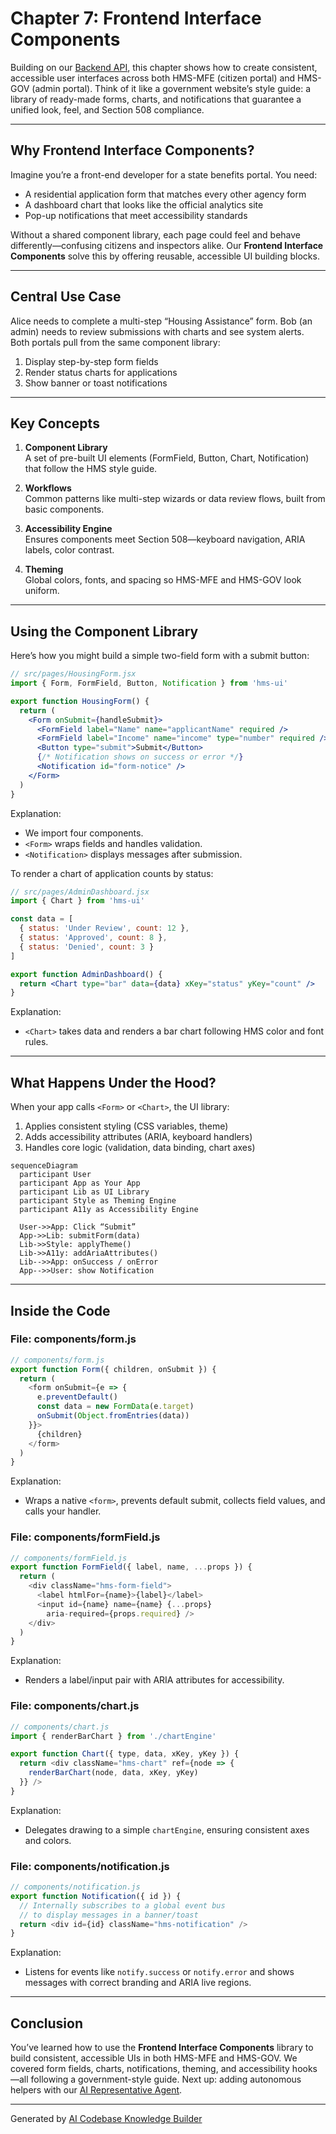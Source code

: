 # Chapter 7: Frontend Interface Components

Building on our [Backend API](06_backend_api_.md), this chapter shows how to create consistent, accessible user interfaces across both HMS-MFE (citizen portal) and HMS-GOV (admin portal). Think of it like a government website’s style guide: a library of ready-made forms, charts, and notifications that guarantee a unified look, feel, and Section 508 compliance.

---

## Why Frontend Interface Components?

Imagine you’re a front-end developer for a state benefits portal. You need:

- A residential application form that matches every other agency form  
- A dashboard chart that looks like the official analytics site  
- Pop-up notifications that meet accessibility standards  

Without a shared component library, each page could feel and behave differently—confusing citizens and inspectors alike. Our **Frontend Interface Components** solve this by offering reusable, accessible UI building blocks.

---

## Central Use Case

Alice needs to complete a multi-step “Housing Assistance” form. Bob (an admin) needs to review submissions with charts and see system alerts. Both portals pull from the same component library:

1. Display step-by-step form fields  
2. Render status charts for applications  
3. Show banner or toast notifications  

---

## Key Concepts

1. **Component Library**  
   A set of pre-built UI elements (FormField, Button, Chart, Notification) that follow the HMS style guide.

2. **Workflows**  
   Common patterns like multi-step wizards or data review flows, built from basic components.

3. **Accessibility Engine**  
   Ensures components meet Section 508—keyboard navigation, ARIA labels, color contrast.

4. **Theming**  
   Global colors, fonts, and spacing so HMS-MFE and HMS-GOV look uniform.

---

## Using the Component Library

Here’s how you might build a simple two-field form with a submit button:

```jsx
// src/pages/HousingForm.jsx
import { Form, FormField, Button, Notification } from 'hms-ui'

export function HousingForm() {
  return (
    <Form onSubmit={handleSubmit}>
      <FormField label="Name" name="applicantName" required />
      <FormField label="Income" name="income" type="number" required />
      <Button type="submit">Submit</Button>
      {/* Notification shows on success or error */}
      <Notification id="form-notice" />
    </Form>
  )
}
```
Explanation:  
- We import four components.  
- `<Form>` wraps fields and handles validation.  
- `<Notification>` displays messages after submission.

To render a chart of application counts by status:

```jsx
// src/pages/AdminDashboard.jsx
import { Chart } from 'hms-ui'

const data = [
  { status: 'Under Review', count: 12 },
  { status: 'Approved', count: 8 },
  { status: 'Denied', count: 3 }
]

export function AdminDashboard() {
  return <Chart type="bar" data={data} xKey="status" yKey="count" />
}
```
Explanation:  
- `<Chart>` takes data and renders a bar chart following HMS color and font rules.

---

## What Happens Under the Hood?

When your app calls `<Form>` or `<Chart>`, the UI library:

1. Applies consistent styling (CSS variables, theme)  
2. Adds accessibility attributes (ARIA, keyboard handlers)  
3. Handles core logic (validation, data binding, chart axes)  

```mermaid
sequenceDiagram
  participant User
  participant App as Your App
  participant Lib as UI Library
  participant Style as Theming Engine
  participant A11y as Accessibility Engine

  User->>App: Click “Submit”
  App->>Lib: submitForm(data)
  Lib->>Style: applyTheme()
  Lib->>A11y: addAriaAttributes()
  Lib-->>App: onSuccess / onError
  App-->>User: show Notification
```

---

## Inside the Code

### File: components/form.js

```js
// components/form.js
export function Form({ children, onSubmit }) {
  return (
    <form onSubmit={e => {
      e.preventDefault()
      const data = new FormData(e.target)
      onSubmit(Object.fromEntries(data))
    }}>
      {children}
    </form>
  )
}
```
Explanation:  
- Wraps a native `<form>`, prevents default submit, collects field values, and calls your handler.

### File: components/formField.js

```js
// components/formField.js
export function FormField({ label, name, ...props }) {
  return (
    <div className="hms-form-field">
      <label htmlFor={name}>{label}</label>
      <input id={name} name={name} {...props}
        aria-required={props.required} />
    </div>
  )
}
```
Explanation:  
- Renders a label/input pair with ARIA attributes for accessibility.

### File: components/chart.js

```js
// components/chart.js
import { renderBarChart } from './chartEngine'

export function Chart({ type, data, xKey, yKey }) {
  return <div className="hms-chart" ref={node => {
    renderBarChart(node, data, xKey, yKey)
  }} />
}
```
Explanation:  
- Delegates drawing to a simple `chartEngine`, ensuring consistent axes and colors.

### File: components/notification.js

```js
// components/notification.js
export function Notification({ id }) {
  // Internally subscribes to a global event bus
  // to display messages in a banner/toast
  return <div id={id} className="hms-notification" />
}
```
Explanation:  
- Listens for events like `notify.success` or `notify.error` and shows messages with correct branding and ARIA live regions.

---

## Conclusion

You’ve learned how to use the **Frontend Interface Components** library to build consistent, accessible UIs in both HMS-MFE and HMS-GOV. We covered form fields, charts, notifications, theming, and accessibility hooks—all following a government-style guide. Next up: adding autonomous helpers with our [AI Representative Agent](08_ai_representative_agent_.md).

---

Generated by [AI Codebase Knowledge Builder](https://github.com/The-Pocket/Tutorial-Codebase-Knowledge)